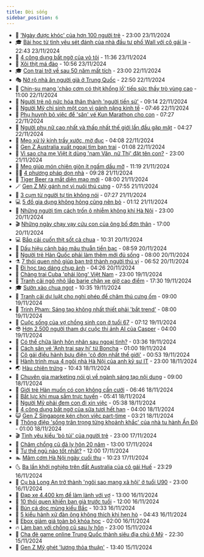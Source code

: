 ```yaml
---
title: Đời sống
sidebar_position: 6
---
```


<!-- vnexpress-doi-song:START -->
- 🚀 [&#39;Ngày được khóc&#39; của hơn 100 người trẻ](https://vnexpress.net/ngay-duoc-khoc-cua-hon-100-nguoi-tre-4819575.html) - 23:00 23/11/2024
- 🎓 [Bài học từ tình yêu sét đánh của nhà đầu tư phố Wall với cô gái lạ](https://vnexpress.net/bai-hoc-tu-tinh-yeu-set-danh-cua-nha-dau-tu-pho-wall-voi-co-gai-la-4819612.html) - 22:43 23/11/2024
- 🚦 [4 công dụng bất ngờ của vỏ tỏi](https://vnexpress.net/4-cong-dung-bat-ngo-cua-vo-toi-4819587.html) - 11:36 23/11/2024
- 🦣 [Xôi thịt má đào](https://vnexpress.net/xoi-thit-ma-dao-4819284.html) - 10:56 23/11/2024
- 🎓 [Con trai trở về sau 50 năm mất tích](https://vnexpress.net/con-trai-tro-ve-sau-50-nam-mat-tich-4818547.html) - 23:00 22/11/2024
- 🎭 [Nở rộ nhà ăn người già ở Trung Quốc](https://vnexpress.net/no-ro-nha-an-nguoi-gia-o-trung-quoc-4813715.html) - 22:50 22/11/2024
- 🦅 [Chin-su mang &#39;chảo cơm có thịt khổng lồ&#39; tiếp sức thầy trò vùng cao](https://vnexpress.net/chin-su-mang-chao-com-co-thit-khong-lo-tiep-suc-thay-tro-vung-cao-4818730.html) - 11:00 22/11/2024
- 🎃 [Người trẻ nô nức hóa thân thành &#39;người tiền sử&#39;](https://vnexpress.net/nguoi-tre-no-nuc-hoa-than-thanh-nguoi-tien-su-4818495.html) - 09:14 22/11/2024
- 💪 [Người Mỹ chỉ sinh một con vì gánh nặng kinh tế](https://vnexpress.net/nguoi-my-chi-sinh-mot-con-vi-ganh-nang-kinh-te-4819124.html) - 07:46 22/11/2024
- 🐻 [Phụ huynh bỏ việc để &#39;săn&#39; vé Kun Marathon cho con](https://vnexpress.net/phu-huynh-bo-viec-de-san-ve-kun-marathon-cho-con-4819068.html) - 07:27 22/11/2024
- 🧠 [Người phụ nữ cao nhất và thấp nhất thế giới lần đầu gặp mặt](https://vnexpress.net/nguoi-phu-nu-cao-nhat-va-thap-nhat-the-gioi-lan-dau-gap-mat-4819037.html) - 04:27 22/11/2024
- 🐘 [Mẹo xử lý kính trầy xước, mờ đục](https://vnexpress.net/meo-xu-ly-kinh-tray-xuoc-mo-duc-4819063.html) - 04:08 22/11/2024
- 👹 [Gen Z Australia xuất ngoại tìm bạn trai](https://vnexpress.net/gen-z-australia-xuat-ngoai-tim-ban-trai-4818790.html) - 01:08 22/11/2024
- 💂 [Vì sao cha mẹ Việt ít dùng &#39;nam Văn, nữ Thị&#39; đặt tên con?](https://vnexpress.net/vi-sao-cha-me-viet-it-dung-nam-van-nu-thi-dat-ten-con-4815880.html) - 23:00 21/11/2024
- 🦍 [Mẹo giúp món chiên giòn ít ngấm dầu mỡ](https://vnexpress.net/meo-giup-mon-chien-gion-it-ngam-dau-mo-4818871.html) - 11:19 21/11/2024
- 🧑‍🏫 [4 phương pháp dọn nhà](https://vnexpress.net/4-phuong-phap-don-nha-4818846.html) - 09:28 21/11/2024
- 🧰 [Tiger Beer ra mắt diện mạo mới](https://vnexpress.net/tiger-beer-ra-mat-dien-mao-moi-4818729.html) - 08:00 21/11/2024
- 🪄 [Gen Z Mỹ gánh nợ vì nuôi thú cưng](https://vnexpress.net/gen-z-my-ganh-no-vi-nuoi-thu-cung-4818715.html) - 07:55 21/11/2024
- 🐲 [3 cụm từ người tự tin không nói](https://vnexpress.net/3-cum-tu-nguoi-tu-tin-khong-noi-4818702.html) - 07:27 21/11/2024
- 💻 [5 đồ gia dụng không hỏng cũng nên bỏ](https://vnexpress.net/5-do-gia-dung-khong-hong-cung-nen-bo-4818463.html) - 01:12 21/11/2024
- 🐘 [Những người tìm cách trốn ô nhiễm không khí Hà Nội](https://vnexpress.net/nhung-nguoi-tim-cach-tron-o-nhiem-khong-khi-ha-noi-4816919.html) - 23:00 20/11/2024
- 🎬 [Những ngày chạy vạy cứu con của ông bố đơn thân](https://vnexpress.net/nhung-ngay-chay-vay-cuu-con-cua-ong-bo-don-than-4817024.html) - 17:00 20/11/2024
- 💻 [Bắp cải cuốn thịt sốt cà chua](https://vnexpress.net/doi-song-cooking-bap-cai-cuon-thit-sot-ca-chua-4818347.html) - 10:31 20/11/2024
- 🧰 [Dấu hiệu cảnh báo mâu thuẫn tiền bạc](https://vnexpress.net/dau-hieu-canh-bao-mau-thuan-tien-bac-4818373.html) - 08:59 20/11/2024
- 🫣 [Người trẻ Hàn Quốc phải làm thêm mới đủ sống](https://vnexpress.net/nguoi-tre-han-quoc-phai-lam-them-moi-du-song-4818194.html) - 08:00 20/11/2024
- ⚗️ [7 thói quen nhỏ giúp bạn trở thành người thú vị](https://vnexpress.net/7-thoi-quen-nho-giup-ban-tro-thanh-nguoi-thu-vi-4817951.html) - 06:52 20/11/2024
- 🌊 [Đi học tạo dáng chụp ảnh](https://vnexpress.net/di-hoc-tao-dang-chup-anh-4817105.html) - 04:26 20/11/2024
- 💃 [Chàng trai Cuba &#39;phải lòng&#39; Việt Nam](https://vnexpress.net/chang-trai-cuba-phai-long-viet-nam-4816421.html) - 23:00 19/11/2024
- 🦆 [Tranh cãi ngõ nhỏ lắp barie chặn xe giờ cao điểm](https://vnexpress.net/tranh-cai-ngo-nho-lap-barie-chan-xe-gio-cao-diem-4817955.html) - 17:30 19/11/2024
- 🎓 [Sườn xào chua ngọt](https://vnexpress.net/doi-song-cooking-suon-xao-chua-ngot-4817970.html) - 10:35 19/11/2024
- 💪 [Tranh cãi dự luật cho nghỉ phép để chăm thú cưng ốm](https://vnexpress.net/tranh-cai-du-luat-cho-nghi-phep-de-cham-thu-cung-om-4817801.html) - 09:00 19/11/2024
- 🤔 [Trinh Phạm: Sáng tạo không nhất thiết phải &#39;bắt trend&#39;](https://vnexpress.net/trinh-pham-sang-tao-khong-nhat-thiet-phai-bat-trend-4817578.html) - 08:00 19/11/2024
- 🧰 [Cuộc sống của vợ chồng sinh con ở tuổi 67](https://vnexpress.net/cuoc-song-cua-vo-chong-sinh-con-o-tuoi-67-4817307.html) - 07:12 19/11/2024
- 😎 [Hơn 2.500 người tham dự cuộc thi ảnh AI của Casper](https://vnexpress.net/hon-2-500-nguoi-tham-du-cuoc-thi-anh-ai-cua-casper-4817375.html) - 04:00 19/11/2024
- 🌮 [Có thể chữa lành hôn nhân sau ngoại tình?](https://vnexpress.net/co-the-chua-lanh-hon-nhan-sau-ngoai-tinh-4817720.html) - 03:36 19/11/2024
- 🧠 [Cách săn vé &#39;Anh trai say hi&#39; từ Boncha](https://vnexpress.net/cach-san-ve-anh-trai-say-hi-tu-boncha-4817511.html) - 01:00 19/11/2024
- 🎡 [Cô gái điều hành bưu điện &#39;cô đơn nhất thế giới&#39;](https://vnexpress.net/co-gai-dieu-hanh-buu-dien-co-don-nhat-the-gioi-4817515.html) - 00:53 19/11/2024
- 🎡 [Hành trình mua 4 ngôi nhà Hà Nội của anh kỹ sư IT](https://vnexpress.net/hanh-trinh-mua-4-ngoi-nha-ha-noi-cua-anh-ky-su-it-4812437.html) - 23:00 18/11/2024
- 🌏 [Hàu chiên trứng](https://vnexpress.net/doi-song-cooking-hau-chien-trung-4817476.html) - 10:43 18/11/2024
- 🐻 [Chuyên gia marketing nói gì về ngành sáng tạo nội dung](https://vnexpress.net/chuyen-gia-marketing-noi-gi-ve-nganh-sang-tao-noi-dung-4816074.html) - 09:00 18/11/2024
- 💂 [Giới trẻ Hàn muốn có con không cần cưới](https://vnexpress.net/gioi-tre-han-muon-co-con-khong-can-cuoi-4817373.html) - 06:46 18/11/2024
- 🥸 [Bất lực khi mua sắm trực tuyến](https://vnexpress.net/bat-luc-khi-mua-sam-truc-tuyen-4817301.html) - 05:41 18/11/2024
- 🌋 [Người Mỹ phải đem con đi xin việc](https://vnexpress.net/nguoi-my-phai-dem-con-di-xin-viec-4817300.html) - 05:38 18/11/2024
- 🦩 [4 công dụng bất ngờ của sữa tươi hết hạn](https://vnexpress.net/4-cong-dung-bat-ngo-cua-sua-tuoi-het-han-4816880.html) - 04:00 18/11/2024
- 😺 [Gen Z Singapore kén chọn việc part-time](https://vnexpress.net/gen-z-singapore-ken-chon-viec-part-time-4817062.html) - 03:21 18/11/2024
- 🐻 [Thông điệp &#39;sống trân trọng từng khoảnh khắc&#39; của nhà tu hành Ấn Độ](https://vnexpress.net/thong-diep-song-tran-trong-tung-khoanh-khac-cua-nha-tu-hanh-an-do-4817374.html) - 01:00 18/11/2024
- 🎬 [Tình yêu kiểu &#39;bỏ túi&#39; của người trẻ](https://vnexpress.net/tinh-yeu-kieu-bo-tui-cua-nguoi-tre-4816785.html) - 23:00 17/11/2024
- 🎊 [Chăm chồng cũ đã ly hôn 20 năm](https://vnexpress.net/cham-chong-cu-da-ly-hon-20-nam-4816879.html) - 13:00 17/11/2024
- 💄 [Tư thế ngủ nào tốt nhất?](https://vnexpress.net/tu-the-ngu-nao-tot-nhat-4817074.html) - 12:00 17/11/2024
- 🏊 [Mâm cơm Hà Nội ngày cuối thu](https://vnexpress.net/doi-song-cooking-mam-com-ha-noi-ngay-cuoi-thu-4817037.html) - 10:23 17/11/2024
- 🌜 [Ba lần khởi nghiệp trên đất Australia của cô gái Huế](https://vnexpress.net/ba-lan-khoi-nghiep-tren-dat-australia-cua-co-gai-hue-4815544.html) - 23:29 16/11/2024
- 🤡 [Cụ bà Long An trở thành &#39;ngôi sao mạng xã hội&#39; ở tuổi U90](https://vnexpress.net/cu-ba-long-an-tro-thanh-ngoi-sao-mang-xa-hoi-o-tuoi-u90-4805870.html) - 23:00 16/11/2024
- 🥰 [Đạp xe 4.400 km để làm lành với vợ](https://vnexpress.net/dap-xe-4-400-km-de-lam-lanh-voi-vo-4816848.html) - 13:00 16/11/2024
- 🦍 [10 thói quen khiến bạn già trước tuổi](https://vnexpress.net/10-thoi-quen-khien-ban-gia-truoc-tuoi-4816818.html) - 12:00 16/11/2024
- 🫣 [Bún cá dọc mùng kiểu Bắc](https://vnexpress.net/doi-song-cooking-bun-ca-doc-mung-kieu-bac-4816840.html) - 10:33 16/11/2024
- 🚦 [5 kiểu hành xử đàn ông không thích khi hẹn hò](https://vnexpress.net/5-kieu-hanh-xu-dan-ong-khong-thich-khi-hen-ho-4815987.html) - 04:43 16/11/2024
- 🐘 [Ebox giảm giá toàn bộ khóa học](https://vnexpress.net/ebox-giam-gia-toan-bo-khoa-hoc-4816635.html) - 02:00 16/11/2024
- 🔥 [Làm bạn với chồng cũ sau ly hôn](https://vnexpress.net/lam-ban-voi-chong-cu-sau-ly-hon-4815685.html) - 23:00 15/11/2024
- 🎃 [Cha đẻ game online Trung Quốc thành siêu địa chủ ở Mỹ](https://vnexpress.net/cha-de-game-online-trung-quoc-thanh-sieu-dia-chu-o-my-4816185.html) - 22:30 15/11/2024
- 🥳 [Gen Z Mỹ ghét &#39;lương thỏa thuận&#39;](https://vnexpress.net/gen-z-my-ghet-luong-thoa-thuan-4816085.html) - 13:40 15/11/2024<!-- vnexpress-doi-song:END -->
